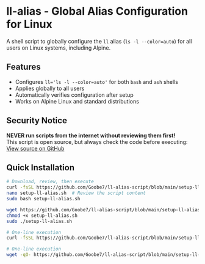 # ll-alias - Global Alias Configuration for Linux

A shell script to globally configure the `ll` alias (`ls -l --color=auto`) for all users on Linux systems, including Alpine.


## Features

-  Configures `ll='ls -l --color=auto'` for both `bash` and `ash` shells
-  Applies globally to all users
-  Automatically verifies configuration after setup
-  Works on Alpine Linux and standard distributions


## Security Notice

**NEVER run scripts from the internet without reviewing them first!**  
This script is open source, but always check the code before executing:  
[View source on GitHub](https://github.com/Goobe7/ll-alias-script/blob/main/setup-ll-alias.sh)


## Quick Installation

```bash
# Download, review, then execute
curl -fsSL https://github.com/Goobe7/ll-alias-script/blob/main/setup-ll-alias.sh > setup-ll-alias.sh
nano setup-ll-alias.sh  # Review the script content
sudo bash setup-ll-alias.sh
```

```bash
wget https://github.com/Goobe7/ll-alias-script/blob/main/setup-ll-alias.sh
chmod +x setup-ll-alias.sh
sudo ./setup-ll-alias.sh
```


```bash
# One-line execution
curl -fsSL https://github.com/Goobe7/ll-alias-script/blob/main/setup-ll-alias.sh | sudo bash
```

```bash
# One-line execution
wget -qO- https://github.com/Goobe7/ll-alias-script/blob/main/setup-ll-alias.sh | sudo bash
```
